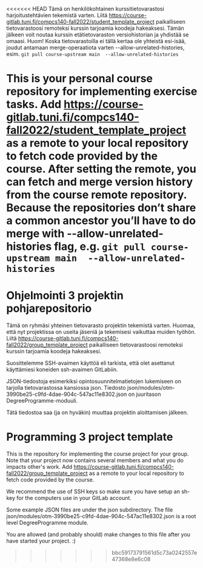 <<<<<<< HEAD
Tämä on henkilökohtainen kurssitietovarastosi harjoitustehtävien tekemistä varten. Liitä https://course-gitlab.tuni.fi/compcs140-fall2022/student_template_project paikalliseen tietovarastoosi remoteksi kurssin tarjoamia koodeja hakeaksesi. Tämän jälkeen voit noutaa kurssin etätietovaraston versiohistorian ja yhdistää se omaasi. Huom! Koska tietovarastoilla ei tällä kertaa ole yhteistä esi-isää, joudut antamaan merge-operaatiota varten --allow-unrelated-histories, esim. `git pull course-upstream main  --allow-unrelated-histories`

This is your personal course repository for implementing exercise tasks. Add https://course-gitlab.tuni.fi/compcs140-fall2022/student_template_project as a remote to your local repository to fetch code provided by the course. After setting the remote, you can fetch and merge version history from the course remote repository. Because the repositories don’t share a common ancestor you’ll have to do merge with --allow-unrelated-histories flag, e.g. `git pull course-upstream main  --allow-unrelated-histories`
=======
# Ohjelmointi 3 projektin pohjarepositorio

Tämä on ryhmäsi yhteinen tietovarasto projektin tekemistä varten. Huomaa, että nyt projektissa on useita jäseniä ja tekemisesi vaikuttaa muiden työhön. Liitä https://course-gitlab.tuni.fi/compcs140-fall2022/group_template_project paikalliseen tietovarastoosi remoteksi kurssin tarjoamia koodeja hakeaksesi.

Suosittelemme SSH-avaimen käyttöä eli tarkista, että olet asettanut käyttämiesi koneiden ssh-avaimen GitLabiin.

JSON-tiedostoja esimerkiksi opintosuunnitelmatietojen lukemiseen on tarjolla tietovarastossa kansiossa json. Tiedosto json/modules/otm-3990be25-c9fd-4dae-904c-547ac11e8302.json on juuritason DegreeProgramme-moduuli.

Tätä tiedostoa saa (ja on hyväkin) muuttaa projektin aloittamisen jälkeen.

# Programming 3 project template

This is the repository for implementing the course project for your group. Note that your project now contains several members and what you do impacts other's work. Add https://course-gitlab.tuni.fi/compcs140-fall2022/group_template_project as a remote to your local repository to fetch code provided by the course.

We recommend the use of SSH keys so make sure you have setup an sh-key for the computers use in your GitLab account.

Some example JSON files are under the json subdirectory. The file json/modules/otm-3990be25-c9fd-4dae-904c-547ac11e8302.json is a root level DegreeProgramme module.

You are allowed (and probably should) make changes to this file after you have started your project. :)
>>>>>>> bbc59173791561d5c73a0242557e47368e8e6c08
